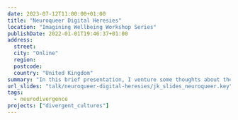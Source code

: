 ```yaml
---
date: 2023-07-12T11:00:00+01:00
title: "Neuroqueer Digital Heresies"
location: "Imagining Wellbeing Workshop Series"
publishDate: 2022-01-01T19:46:37+01:00
address:
  street:
  city: "Online"
  region:
  postcode:
  country: "United Kingdom"
summary: "In this brief presentation, I venture some thoughts about the political theology of digital wellbeing with a riff on Nick Walker's 'Neuroqueer Heresies'"
url_slides: "talk/neuroqueer-digital-heresies/jk_slides_neuroqueer.key"
tags:
  - neurodivergence
projects: ["divergent_cultures"]
---
```


